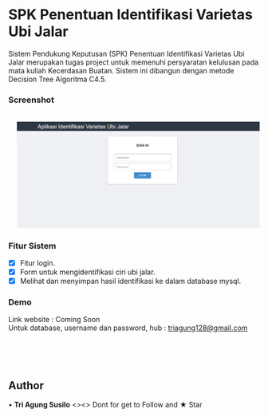 # SPK Penentuan Identifikasi Varietas Ubi Jalar

Sistem Pendukung Keputusan (SPK) Penentuan Identifikasi Varietas Ubi Jalar merupakan tugas project untuk memenuhi persyaratan kelulusan pada mata kuliah Kecerdasan Buatan. Sistem ini dibangun dengan metode Decision Tree Algoritma C4.5.

### Screenshot
<pre>
  <img src="screenshot/1.png">  <img src="screenshot/2.png">  <img src="screenshot/3.png">   <img src="screenshot/4.png">
</pre>

### Fitur Sistem
* [x] Fitur login.
* [x] Form untuk mengidentifikasi ciri ubi jalar.
* [x] Melihat dan menyimpan hasil identifikasi ke dalam database mysql.

### Demo
Link website : Coming Soon <br>
Untuk database, username dan password, hub : triagung128@gmail.com

<br><br><br>

## Author
•	**Tri Agung Susilo** <><> 
Dont for get to Follow and ★ Star

